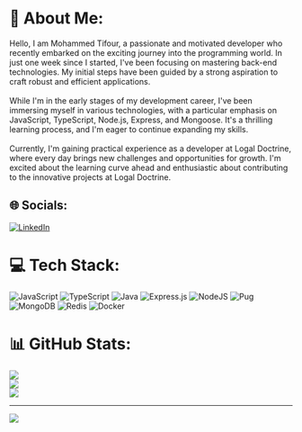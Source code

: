 # 💫 About Me:
 Hello, I am Mohammed Tifour, a passionate and motivated developer who recently embarked on the exciting journey into the programming world. In just one week since I started, I've been focusing on mastering back-end technologies. My initial steps have been guided by a strong aspiration to craft robust and efficient applications.<br><br>While I'm in the early stages of my development career, I've been immersing myself in various technologies, with a particular emphasis on JavaScript, TypeScript, Node.js, Express, and Mongoose. It's a thrilling learning process, and I'm eager to continue expanding my skills.<br><br>Currently, I'm gaining practical experience as a developer at Logal Doctrine, where every day brings new challenges and opportunities for growth. I'm excited about the learning curve ahead and enthusiastic about contributing to the innovative projects at Logal Doctrine.


## 🌐 Socials:
[![LinkedIn](https://img.shields.io/badge/LinkedIn-%230077B5.svg?logo=linkedin&logoColor=white)](https://linkedin.com/in/tifour) 

# 💻 Tech Stack:
![JavaScript](https://img.shields.io/badge/javascript-%23323330.svg?style=for-the-badge&logo=javascript&logoColor=%23F7DF1E) ![TypeScript](https://img.shields.io/badge/typescript-%23007ACC.svg?style=for-the-badge&logo=typescript&logoColor=white) ![Java](https://img.shields.io/badge/java-%23ED8B00.svg?style=for-the-badge&logo=openjdk&logoColor=white) ![Express.js](https://img.shields.io/badge/express.js-%23404d59.svg?style=for-the-badge&logo=express&logoColor=%2361DAFB) ![NodeJS](https://img.shields.io/badge/node.js-6DA55F?style=for-the-badge&logo=node.js&logoColor=white) ![Pug](https://img.shields.io/badge/Pug-FFF?style=for-the-badge&logo=pug&logoColor=A86454) ![MongoDB](https://img.shields.io/badge/MongoDB-%234ea94b.svg?style=for-the-badge&logo=mongodb&logoColor=white) ![Redis](https://img.shields.io/badge/redis-%23DD0031.svg?style=for-the-badge&logo=redis&logoColor=white) ![Docker](https://img.shields.io/badge/docker-%230db7ed.svg?style=for-the-badge&logo=docker&logoColor=white)
# 📊 GitHub Stats:
![](https://github-readme-stats.vercel.app/api?username=mohT4&theme=dark&hide_border=false&include_all_commits=false&count_private=false)<br/>
![](https://github-readme-streak-stats.herokuapp.com/?user=mohT4&theme=dark&hide_border=false)<br/>
![](https://github-readme-stats.vercel.app/api/top-langs/?username=mohT4&theme=dark&hide_border=false&include_all_commits=false&count_private=false&layout=compact)

---
[![](https://visitcount.itsvg.in/api?id=mohT4&icon=0&color=0)](https://visitcount.itsvg.in)

<!-- Proudly created with GPRM ( https://gprm.itsvg.in ) -->
